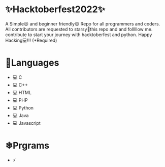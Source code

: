 # ✨Hacktoberfest2022✨
A Simple😉 and beginner friendly😊 Repo for all programmers and coders. All contributors are requested to starsy🌟this repo and and folllllow me. contribute to start your journey with hacktoberfest and python. Happy Hacking💻!!! (*Required)

# 🌟Languages
- 💻 C
- 💻 C++
- 💻 HTML
- 💻 PHP
- 💻 Python
- 💻 Java
- 💻 Javascript

# ❄Prgrams
- ⚡



